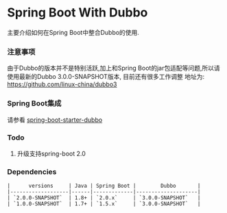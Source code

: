 Spring Boot With Dubbo
===========================
主要介绍如何在Spring Boot中整合Dubbo的使用.

### 注意事项

由于Dubbo的版本并不是特别活跃,加上和Spring Boot的jar包适配等问题,所以请使用最新的Dubbo 3.0.0-SNAPSHOT版本, 目前还有很多工作调整
地址为: https://github.com/linux-china/dubbo3

### Spring Boot集成

请参看 [spring-boot-starter-dubbo](https://github.com/linux-china/spring-boot-dubbo/tree/master/spring-boot-starter-dubbo) 

### Todo

1. 升级支持spring-boot 2.0

### Dependencies

    |      versions     | Java | Spring Boot |        Dubbo       |
    |-------------------|------|-------------|--------------------|
    | `2.0.0-SNAPSHOT`  | 1.8+ | `2.0.x`     | `3.0.0-SNAPSHOT`   |
    | `1.0.0-SNAPSHOT`  | 1.7+ | `1.5.x`     | `3.0.0-SNAPSHOT`   |


